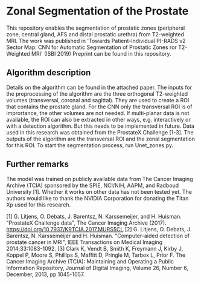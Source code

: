 # Zonal Segmentation of the Prostate
This repository enables the segmentation of prostatic zones (peripheral zone, central gland, AFS and distal prostatic urethra) from T2-weighted MRI. The work was published in 'Towards Patient-Individual PI-RADS v2 Sector Map: CNN for Automatic Segmentation of Prostatic Zones ror T2-Weighted MRI' (ISBI 2019) Preprint can be found in this repository. 


## Algorithm description
Details on the algorithm can be found in the attached paper. The inputs for the preprocessing of the algorithm are the three orthogonal T2-weighted volumes (transversal, coronal and sagittal). They are used to create a ROI that contains the prostate gland. For the CNN only the transversal ROI is of imprortance, the other volumes are not needed. If multi-planar data is not available, the ROI can also be extracted in other ways, e.g. interactively or with a detection algorithm. But this needs to be implemented in future. 
Data used in this research was obtained from the ProstateX Challenge [1-3]. The outputs of the algorithm are the transversal ROI and the zonal segmentation for this ROI.
To start the segmentation process, run Unet_zones.py.

## Further remarks
The model was trained on publicly available data from The Cancer Imaging Archive (TCIA) sponsored by the SPIE, NCI/NIH, AAPM, and Radboud University [1]. Whether it works on other data has not been tested yet. 
The authors would like to thank the NVIDIA Corporation for donating the Titan Xp used for this research.


[1] G. Litjens, O. Debats, J. Barentsz, N. Karssemeijer, and H. Huisman. "ProstateX Challenge data", The Cancer Imaging Archive (2017). https://doi.org/10.7937/K9TCIA.2017.MURS5CL
[2] G. Litjens, O. Debats, J. Barentsz, N. Karssemeijer and H. Huisman. "Computer-aided detection of prostate cancer in MRI", IEEE Transactions on Medical Imaging 2014;33:1083-1092.
[3] Clark K, Vendt B, Smith K, Freymann J, Kirby J, Koppel P, Moore S, Phillips S, Maffitt D, Pringle M, Tarbox L, Prior F. The Cancer Imaging Archive (TCIA): Maintaining and Operating a Public Information Repository, Journal of Digital Imaging, Volume 26, Number 6, December, 2013, pp 1045-1057.
